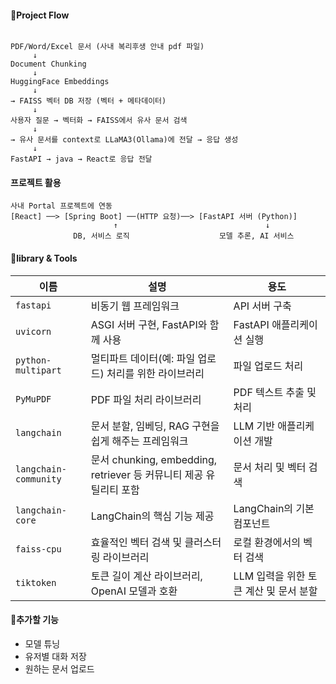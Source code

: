 #### 🎈Project Flow
```text

PDF/Word/Excel 문서 (사내 복리후생 안내 pdf 파일)
     ↓
Document Chunking
     ↓
HuggingFace Embeddings 
     ↓
→ FAISS 벡터 DB 저장 (벡터 + 메타데이터)
     ↓
사용자 질문 → 벡터화 → FAISS에서 유사 문서 검색
     ↓
→ 유사 문서를 context로 LLaMA3(Ollama)에 전달 → 응답 생성
     ↓
FastAPI → java → React로 응답 전달

```

#### 프로젝트 활용
```text
사내 Portal 프로젝트에 연동
[React] ──> [Spring Boot] ──(HTTP 요청)──> [FastAPI 서버 (Python)]
                       ↑                                 ↓
              DB, 서비스 로직                    모델 추론, AI 서비스
```



#### 🎈library & Tools
| 이름                  | 설명                                                                 | 용도                                      |
|-----------------------|---------------------------------------------------------------------|-------------------------------------------|
| `fastapi`             | 비동기 웹 프레임워크                                                 | API 서버 구축                             |
| `uvicorn`             | ASGI 서버 구현, FastAPI와 함께 사용                                  | FastAPI 애플리케이션 실행                 |
| `python-multipart`    | 멀티파트 데이터(예: 파일 업로드) 처리를 위한 라이브러리               | 파일 업로드 처리                          |
| `PyMuPDF`             | PDF 파일 처리 라이브러리                                             | PDF 텍스트 추출 및 처리                   |
| `langchain`           | 문서 분할, 임베딩, RAG 구현을 쉽게 해주는 프레임워크                 | LLM 기반 애플리케이션 개발                |
| `langchain-community` | 문서 chunking, embedding, retriever 등 커뮤니티 제공 유틸리티 포함   | 문서 처리 및 벡터 검색                    |
| `langchain-core`      | LangChain의 핵심 기능 제공                                           | LangChain의 기본 컴포넌트                 |
| `faiss-cpu`           | 효율적인 벡터 검색 및 클러스터링 라이브러리                          | 로컬 환경에서의 벡터 검색                 |
| `tiktoken`            | 토큰 길이 계산 라이브러리, OpenAI 모델과 호환                        | LLM 입력을 위한 토큰 계산 및 문서 분할    |

#### 🎈추가할 기능
- 모델 튜닝
- 유저별 대화 저장
- 원하는 문서 업로드 
